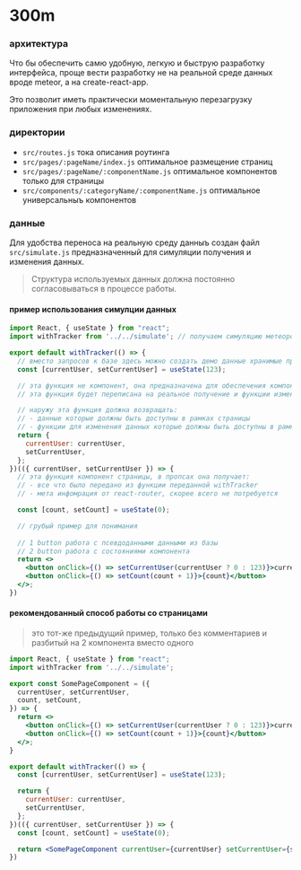 # 300m

### архитектура

Что бы обеспечить самю удобную, легкую и быструю разработку интерфейса, проще вести разработку не на реальной среде данных вроде meteor, а на create-react-app.

Это позволит иметь практически моментальную перезагрузку приложения при любых изменениях.

### директории

- `src/routes.js` тока описания роутинга
- `src/pages/:pageName/index.js` оптимальное размещение страниц
- `src/pages/:pageName/:componentName.js` оптимальное компонентов только для страницы
- `src/components/:categoryName/:componentName.js` оптимальное универсальныъ компонентов

### данные

Для удобства переноса на реальную среду данныъ создан файл `src/simulate.js` предназначенный для симуляции получения и изменения данных.

> Структура используемых данных должна постоянно согласовываться в процессе работы.

#### пример использования симулции данных

```jsx
import React, { useState } from "react";
import withTracker from '../../simulate'; // получаем симуляцию метеоровского withTracker

export default withTracker(() => {
  // вместо запросов к базе здесь можно создать демо данные хранимые прямо здесь в react hook стейтах
  const [currentUser, setCurrentUser] = useState(123);

  // эта функция не компонент, она предназначена для обеспечения компонента страницы данными
  // эта функция будет переписана на реальное получение и функции изменения данных в реальной базе после завершения разработки интерфейса

  // наружу эта функция должна возвращать:
  // - данные которые должны быть доступны в рамках страницы
  // - функции для изменения данных которые должны быть доступны в рамках страницы
  return {
    currentUser: currentUser,
    setCurrentUser,
  };
})(({ currentUser, setCurrentUser }) => {
  // эта функция компонент страницы, в пропсах она получает:
  // - все что было передано из функции переданной withTracker
  // - мета инфомрация от react-router, скорее всего не потребуется

  const [count, setCount] = useState(0);

  // грубый пример для понимания
  
  // 1 button работа с псевдоданными данными из базы
  // 2 button работа с состояниями компонента
  return <>
    <button onClick={() => setCurrentUser(currentUser ? 0 : 123)}>currentUser: {currentUser}</button>
    <button onClick={() => setCount(count + 1)}>{count}</button>
  </>;
})
```

#### рекомендованный способ работы со страницами

> это тот-же предыдущий пример, только без комментариев и разбитый на 2 компонента вместо одного

```jsx
import React, { useState } from "react";
import withTracker from '../../simulate';

export const SomePageComponent = ({
  currentUser, setCurrentUser,
  count, setCount,
}) => {
  return <>
    <button onClick={() => setCurrentUser(currentUser ? 0 : 123)}>currentUser: {currentUser}</button>
    <button onClick={() => setCount(count + 1)}>{count}</button>
  </>;
}

export default withTracker(() => {
  const [currentUser, setCurrentUser] = useState(123);

  return {
    currentUser: currentUser,
    setCurrentUser,
  };
})(({ currentUser, setCurrentUser }) => {
  const [count, setCount] = useState(0);

  return <SomePageComponent currentUser={currentUser} setCurrentUser={setCurrentUser} count={count} setCount={setCount}/>;
})
```